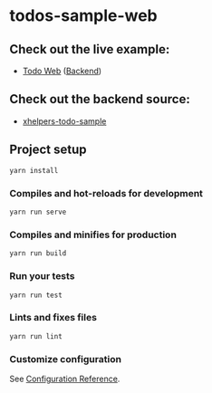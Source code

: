 # todos-sample-web

## Check out the live example:
 - [Todo Web](https://todo.vue.hamaguchi.com.br) ([Backend](https://api.todo.hamaguchi.com.br/documentation#))

## Check out the backend source:
 - [xhelpers-todo-sample](https://github.com/lucashamaguchi/xhelpers-todo-sample)

## Project setup
```
yarn install
```

### Compiles and hot-reloads for development
```
yarn run serve
```

### Compiles and minifies for production
```
yarn run build
```

### Run your tests
```
yarn run test
```

### Lints and fixes files
```
yarn run lint
```

### Customize configuration
See [Configuration Reference](https://cli.vuejs.org/config/).
